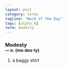 ```yaml
---
layout: post
category: terms
tagline: "Word of the Day"
tags: [alpha_m]
term: modesty
---
```


<h3>Modesty<br/> <small>&mdash; n. (mo<span>&middot;</span>des<span>&middot;</span>ty)</small></h3>
<p><ol>
<li>a baggy shirt</li>
</ol></p>
